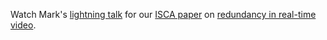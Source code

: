 Watch Mark's [lightning talk][v] for our [ISCA paper][paper] on [redundancy in real-time video][eva2].

[i]: http://iscaconf.org/isca2018/
[eva2]: /research/eva2/
[paper]: /pubs/eva2-isca2018.pdf
[v]: https://youtu.be/rhMI5u6Qlv8
